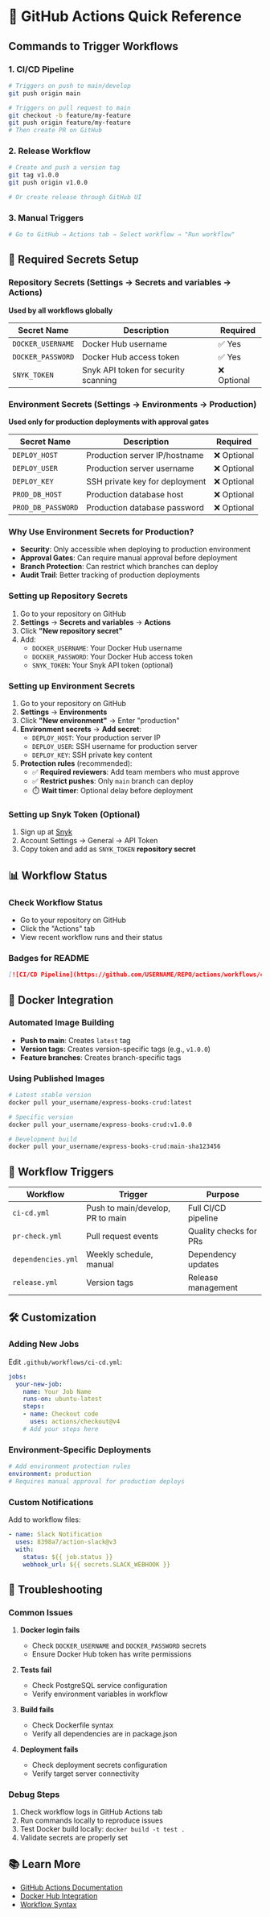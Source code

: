 # 🚀 GitHub Actions Quick Reference

## Commands to Trigger Workflows

### 1. CI/CD Pipeline
```bash
# Triggers on push to main/develop
git push origin main

# Triggers on pull request to main
git checkout -b feature/my-feature
git push origin feature/my-feature
# Then create PR on GitHub
```

### 2. Release Workflow
```bash
# Create and push a version tag
git tag v1.0.0
git push origin v1.0.0

# Or create release through GitHub UI
```

### 3. Manual Triggers
```bash
# Go to GitHub → Actions tab → Select workflow → "Run workflow"
```

## 🔧 Required Secrets Setup

### Repository Secrets (Settings → Secrets and variables → Actions)
**Used by all workflows globally**

| Secret Name | Description | Required |
|-------------|-------------|----------|
| `DOCKER_USERNAME` | Docker Hub username | ✅ Yes |
| `DOCKER_PASSWORD` | Docker Hub access token | ✅ Yes |
| `SNYK_TOKEN` | Snyk API token for security scanning | ❌ Optional |

### Environment Secrets (Settings → Environments → Production)
**Used only for production deployments with approval gates**

| Secret Name | Description | Required |
|-------------|-------------|----------|
| `DEPLOY_HOST` | Production server IP/hostname | ❌ Optional |
| `DEPLOY_USER` | Production server username | ❌ Optional |
| `DEPLOY_KEY` | SSH private key for deployment | ❌ Optional |
| `PROD_DB_HOST` | Production database host | ❌ Optional |
| `PROD_DB_PASSWORD` | Production database password | ❌ Optional |

### Why Use Environment Secrets for Production?
- **Security**: Only accessible when deploying to production environment
- **Approval Gates**: Can require manual approval before deployment
- **Branch Protection**: Can restrict which branches can deploy
- **Audit Trail**: Better tracking of production deployments

### Setting up Repository Secrets
1. Go to your repository on GitHub
2. **Settings** → **Secrets and variables** → **Actions**
3. Click **"New repository secret"**
4. Add:
   - `DOCKER_USERNAME`: Your Docker Hub username
   - `DOCKER_PASSWORD`: Your Docker Hub access token
   - `SNYK_TOKEN`: Your Snyk API token (optional)

### Setting up Environment Secrets
1. Go to your repository on GitHub
2. **Settings** → **Environments**
3. Click **"New environment"** → Enter "production"
4. **Environment secrets** → **Add secret**:
   - `DEPLOY_HOST`: Your production server IP
   - `DEPLOY_USER`: SSH username for production server
   - `DEPLOY_KEY`: SSH private key content
5. **Protection rules** (recommended):
   - ✅ **Required reviewers**: Add team members who must approve
   - ✅ **Restrict pushes**: Only `main` branch can deploy
   - ⏱️ **Wait timer**: Optional delay before deployment

### Setting up Snyk Token (Optional)
1. Sign up at [Snyk](https://snyk.io/)
2. Account Settings → General → API Token
3. Copy token and add as `SNYK_TOKEN` **repository secret**

## 📊 Workflow Status

### Check Workflow Status
- Go to your repository on GitHub
- Click the "Actions" tab
- View recent workflow runs and their status

### Badges for README
```markdown
[![CI/CD Pipeline](https://github.com/USERNAME/REPO/actions/workflows/ci-cd.yml/badge.svg)](https://github.com/USERNAME/REPO/actions/workflows/ci-cd.yml)
```

## 🐳 Docker Integration

### Automated Image Building
- **Push to main**: Creates `latest` tag
- **Version tags**: Creates version-specific tags (e.g., `v1.0.0`)
- **Feature branches**: Creates branch-specific tags

### Using Published Images
```bash
# Latest stable version
docker pull your_username/express-books-crud:latest

# Specific version
docker pull your_username/express-books-crud:v1.0.0

# Development build
docker pull your_username/express-books-crud:main-sha123456
```

## 🔄 Workflow Triggers

| Workflow | Trigger | Purpose |
|----------|---------|---------|
| `ci-cd.yml` | Push to main/develop, PR to main | Full CI/CD pipeline |
| `pr-check.yml` | Pull request events | Quality checks for PRs |
| `dependencies.yml` | Weekly schedule, manual | Dependency updates |
| `release.yml` | Version tags | Release management |

## 🛠 Customization

### Adding New Jobs
Edit `.github/workflows/ci-cd.yml`:
```yaml
jobs:
  your-new-job:
    name: Your Job Name
    runs-on: ubuntu-latest
    steps:
    - name: Checkout code
      uses: actions/checkout@v4
    # Add your steps here
```

### Environment-Specific Deployments
```yaml
# Add environment protection rules
environment: production
# Requires manual approval for production deploys
```

### Custom Notifications
Add to workflow files:
```yaml
- name: Slack Notification
  uses: 8398a7/action-slack@v3
  with:
    status: ${{ job.status }}
    webhook_url: ${{ secrets.SLACK_WEBHOOK }}
```

## 🚨 Troubleshooting

### Common Issues

1. **Docker login fails**
   - Check `DOCKER_USERNAME` and `DOCKER_PASSWORD` secrets
   - Ensure Docker Hub token has write permissions

2. **Tests fail**
   - Check PostgreSQL service configuration
   - Verify environment variables in workflow

3. **Build fails**
   - Check Dockerfile syntax
   - Verify all dependencies are in package.json

4. **Deployment fails**
   - Check deployment secrets configuration
   - Verify target server connectivity

### Debug Steps
1. Check workflow logs in GitHub Actions tab
2. Run commands locally to reproduce issues
3. Test Docker build locally: `docker build -t test .`
4. Validate secrets are properly set

## 📚 Learn More

- [GitHub Actions Documentation](https://docs.github.com/en/actions)
- [Docker Hub Integration](https://docs.docker.com/ci-cd/github-actions/)
- [Workflow Syntax](https://docs.github.com/en/actions/using-workflows/workflow-syntax-for-github-actions)
